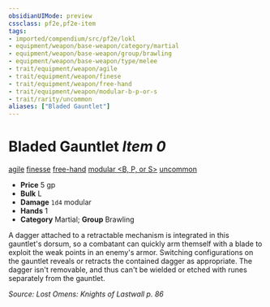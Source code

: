 ```yaml
---
obsidianUIMode: preview
cssclass: pf2e,pf2e-item
tags:
- imported/compendium/src/pf2e/lokl
- equipment/weapon/base-weapon/category/martial
- equipment/weapon/base-weapon/group/brawling
- equipment/weapon/base-weapon/type/melee 
- trait/equipment/weapon/agile
- trait/equipment/weapon/finese
- trait/equipment/weapon/free-hand
- trait/equipment/weapon/modular-b-p-or-s
- trait/rarity/uncommon
aliases: ["Bladed Gauntlet"]
---
```

# Bladed Gauntlet *Item 0*  
[agile](agile.md)  [finesse](finesse.md)  [free-hand](free-hand.md)  [modular <B, P, or S>](modular-logm.md)  [uncommon](uncommon.md)  

- **Price** 5 gp
- **Bulk** L
- **Damage** `1d4` modular
- **Hands** 1
- **Category** Martial; **Group** Brawling 

A dagger attached to a retractable mechanism is integrated in this gauntlet's dorsum, so a combatant can quickly arm themself with a blade to exploit the weak points in an enemy's armor. Switching configurations on the gauntlet reveals or retracts the contained dagger as appropriate. The dagger isn't removable, and thus can't be wielded or etched with runes separately from the gauntlet.

*Source: Lost Omens: Knights of Lastwall p. 86*